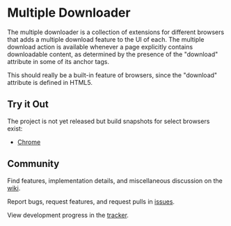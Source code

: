 # Multiple Downloader

The multiple downloader is a collection of extensions for different browsers that adds a
multiple download feature to the UI of each. The multiple download action is available
whenever a page explicitly contains downloadable content, as determined by the presence of
the "download" attribute in some of its anchor tags.

This should really be a built-in feature of browsers, since the "download" attribute is
defined in HTML5.


## Try it Out
The project is not yet released but build snapshots for select browsers exist:

- [Chrome](https://s3-us-west-1.amazonaws.com/com-msiops-static/multidownload/chrome/multidl-snap.crx)

## Community
Find features, implementation details, and miscellaneous discussion on the
[wiki](https://github.com/mediascience/HTML5-Multiple-Download/wiki).

Report bugs, request features, and request pulls in
[issues](https://github.com/mediascience/HTML5-Multiple-Download/issues).

View development progress in the
[tracker](https://www.pivotaltracker.com/s/projects/944648).
